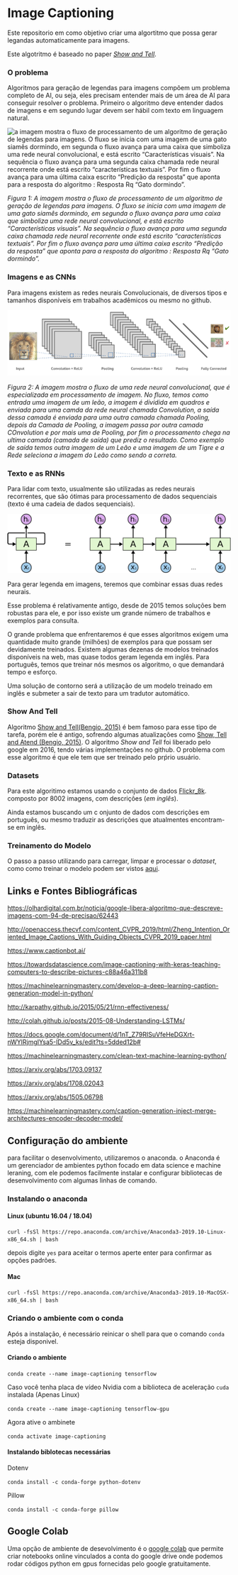 # Image Captioning

Este repositorio em como objetivo criar uma algortitmo que possa gerar legandas
automaticamente para imagens.

Este algotritmo é baseado no paper [*Show and Tell*](https://arxiv.org/abs/1411.4555).

### O problema
Algoritmos para geração de legendas para imagens compõem um problema completo de AI, ou seja, eles precisam entender mais de um área de AI para conseguir resolver o problema.
Primeiro o algoritmo deve entender dados de imagens e em segundo lugar devem ser hábil com texto em linguagem natural.

![a imagem mostra o fluxo de processamento de um algoritmo de geração de legendas para imagens. O fluxo se inicia com uma imagem de uma gato siamês dormindo, em segunda o fluxo avança para uma caixa que simboliza uma rede neural convolucional, e está escrito “Características visuais”. Na sequência o fluxo avança para uma segunda caixa chamada rede neural recorrente onde está escrito “características textuais”. Por fim o fluxo avança para uma última caixa escrito “Predição da resposta” que aponta para a resposta do algoritmo : Resposta Rq “Gato dormindo”.](docs/images/image-captioning.png)

*Figura 1: A imagem mostra o fluxo de processamento de um algoritmo de geração de legendas para imagens. O fluxo se inicia com uma imagem de uma gato siamês dormindo, em segunda o fluxo avança para uma caixa que simboliza uma rede neural convolucional, e está escrito “Características visuais”. Na sequência o fluxo avança para uma segunda caixa chamada rede neural recorrente onde está escrito “características textuais”. Por fim o fluxo avança para uma última caixa escrito “Predição da resposta” que aponta para a resposta do algoritmo : Resposta Rq “Gato dormindo”.*

### Imagens e as CNNs

Para imagens existem as redes neurais Convolucionais, de diversos tipos e tamanhos disponíveis em trabalhos acadêmicos ou mesmo no github.

![Redes Neurais Convolucionais](docs/images/cnn.png)

*Figura 2: A imagem mostra o fluxo de uma rede neural convolucional, que é especializada em processamento de imagem. No fluxo, temos como entrada uma imagem de um leão, a imagem é dividida em quadros e enviada para uma camda da rede neural chamada Convolution, a saída dessa camada é enviada para uma outra camada chamada Pooling, depois da Camada de Pooling, a imagem passa por outra camada COnvolution e por mais uma de Pooling, por fim o processamento chega na ultima camada (camada de saída) que prediz o resultado. Como exemplo de saída temos outra imagem de um Leão e uma imagem de um Tigre e a Rede seleciona a imagem do Leão como sendo a correta.*

### Texto e as RNNs

Para lidar com texto, usualmente são utilizadas as redes neurais recorrentes, que são ótimas para processamento de dados sequenciais (texto é uma cadeia de dados sequenciais).

![Redes Neurais Recorrentes](docs/images/rnn.png)

Para gerar legenda em imagens, teremos que combinar essas duas redes neurais.

Esse problema é relativamente antigo, desde de 2015 temos soluções bem robustas para ele, e por isso existe um grande número de trabalhos e exemplos para consulta.

O grande problema que enfrentaremos é que esses algoritmos exigem uma quantidade muito grande (milhões) de exemplos para que possam ser devidamente treinados. Existem algumas dezenas de modelos treinados disponíveis na web, mas quase todos geram legenda em inglês. Para português, temos que treinar nós mesmos os algoritmo, o que demandará tempo e esforço.


Uma solução de contorno será a utilização de um modelo treinado em inglês e submeter a sair de texto para um tradutor automático.

### Show And Tell

Algoritmo [Show and Tell(Bengio, 2015)](https://arxiv.org/abs/1411.4555) é bem famoso para esse tipo de tarefa, porém ele é antigo, sofrendo algumas atualizações como [Show, Tell and Atend (Bengio, 2015)](https://arxiv.org/abs/1502.03044). O algoritmo *Show and Tell* foi liberado pelo google em 2016, tendo várias implementações no github. O problema com esse algoritmo é que ele tem que ser treinado pelo prṕrio usuário.

### Datasets

Para este algoritimo estamos usando o conjunto de dados [Flickr_8k](https://github.com/jbrownlee/Datasets). composto por 8002 imagens, com descrições (*em inglês*).

Ainda estamos buscando um c onjunto de dados com descrições em português, ou mesmo traduzir as descrições que atualmentes encontram-se em inglês.

### Treinamento do Modelo

O passo a passo utilizando para carregar, limpar e processar o *dataset*, como como treinar o modelo podem ser vistos [aqui](docs/train.md).

## Links e Fontes Bibliográficas
https://olhardigital.com.br/noticia/google-libera-algoritmo-que-descreve-imagens-com-94-de-precisao/62443

http://openaccess.thecvf.com/content_CVPR_2019/html/Zheng_Intention_Oriented_Image_Captions_With_Guiding_Objects_CVPR_2019_paper.html

https://www.captionbot.ai/

https://towardsdatascience.com/image-captioning-with-keras-teaching-computers-to-describe-pictures-c88a46a311b8

https://machinelearningmastery.com/develop-a-deep-learning-caption-generation-model-in-python/

http://karpathy.github.io/2015/05/21/rnn-effectiveness/

http://colah.github.io/posts/2015-08-Understanding-LSTMs/

https://docs.google.com/document/d/1nT_Z79RISuVfeHeDGXrt-nWYlRjmgIYsa5-IDd5v_ks/edit?ts=5dded12b#

https://machinelearningmastery.com/clean-text-machine-learning-python/

https://arxiv.org/abs/1703.09137

https://arxiv.org/abs/1708.02043

https://arxiv.org/abs/1505.06798

https://machinelearningmastery.com/caption-generation-inject-merge-architectures-encoder-decoder-model/

## Configuração do ambiente

para facilitar o desenvolvimento, utilizaremos o anaconda. o Anaconda é um gerenciador de ambientes python focado em data science e machine leraning, com ele podemos facilmente instalar e configurar bibliotecas de desenvolvimento com algumas linhas de comando.

### Instalando o anaconda

#### Linux (ubuntu 16.04 / 18.04)

`curl -fsSl https://repo.anaconda.com/archive/Anaconda3-2019.10-Linux-x86_64.sh | bash`

depois digite `yes` para aceitar o termos aperte enter para confirmar as opções padrões.

#### Mac

`curl -fsSl https://repo.anaconda.com/archive/Anaconda3-2019.10-MacOSX-x86_64.sh | bash`


### Criando o ambiente com o conda

Após a instalação, é necessário reinicar o shell para que o comando `conda` esteja disponivel.

#### Criando o ambiente
`conda create --name image-captioning tensorflow`

Caso você tenha placa de vídeo Nvidia com a biblioteca de aceleração `cuda` instalada (Apenas Linux)

`conda create --name image-captioning tensorflow-gpu`

Agora ative o ambinete

`conda activate image-captioning`

#### Instalando biblotecas necessárias

Dotenv

`conda install -c conda-forge python-dotenv`


Pillow

`conda install -c conda-forge pillow`


## Google Colab

Uma opção de ambiente de desevolvimento é o [google colab](https://colab.research.google.com/) que permite criar notebooks online vinculados a conta do google drive onde podemos rodar códigos python em gpus fornecidas pelo google gratuitamente.
